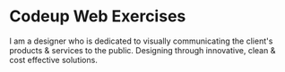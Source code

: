 # Codeup Web Exercises

I am a designer who is dedicated to visually communicating the client's products & services to the public. Designing through innovative, clean & cost effective solutions.